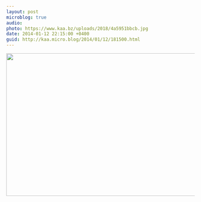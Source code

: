 ```yaml
---
layout: post
microblog: true
audio: 
photo: https://www.kaa.bz/uploads/2018/4a5951bbcb.jpg
date: 2014-01-12 22:15:00 +0400
guid: http://kaa.micro.blog/2014/01/12/181500.html
---
```

<img src="https://www.kaa.bz/uploads/2018/4a5951bbcb.jpg" alt="" width="840" height="382" class="alignnone size-full wp-image-962" />
